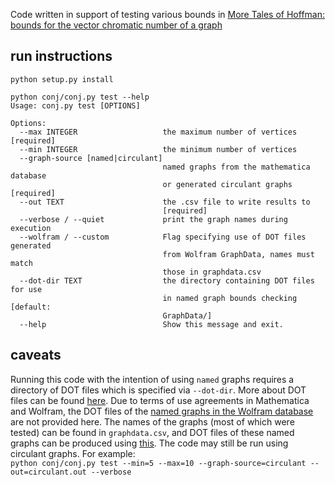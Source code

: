 Code written in support of testing various bounds in [More Tales of Hoffman: bounds for the vector chromatic number of a graph](https://arxiv.org/abs/1812.02613)

## run instructions
```
python setup.py install
```
```
python conj/conj.py test --help
Usage: conj.py test [OPTIONS]

Options:
  --max INTEGER                   the maximum number of vertices  [required]
  --min INTEGER                   the minimum number of vertices
  --graph-source [named|circulant]
                                  named graphs from the mathematica database
                                  or generated circulant graphs  [required]
  --out TEXT                      the .csv file to write results to
                                  [required]
  --verbose / --quiet             print the graph names during execution
  --wolfram / --custom            Flag specifying use of DOT files generated
                                  from Wolfram GraphData, names must match
                                  those in graphdata.csv
  --dot-dir TEXT                  the directory containing DOT files for use
                                  in named graph bounds checking  [default:
                                  GraphData/]
  --help                          Show this message and exit.
```
  
## caveats
Running this code with the intention of using `named` graphs requires a directory of DOT files which is specified via `--dot-dir`. More about DOT files can be found [here](https://en.wikipedia.org/wiki/DOT_%28graph_description_language%29). Due to terms of use agreements in Mathematica and Wolfram, the DOT files of the [named graphs in the Wolfram database](https://reference.wolfram.com/language/ref/GraphData.html) are not provided here. The names of the graphs (most of which were tested) can be found in `graphdata.csv`, and DOT files of these named graphs can be produced using [this](https://reference.wolfram.com/language/ref/format/DOT.html). The code may still be run using circulant graphs. For example:  
```python conj/conj.py test --min=5 --max=10 --graph-source=circulant --out=circulant.out --verbose```
